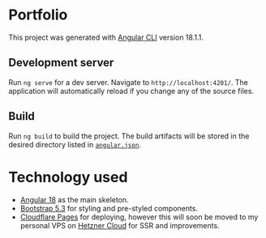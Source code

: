 # Portfolio

This project was generated with [Angular CLI](https://github.com/angular/angular-cli) version 18.1.1.

## Development server

Run `ng serve` for a dev server. Navigate to `http://localhost:4201/`. The application will automatically reload if you change any of the source files.

## Build

Run `ng build` to build the project. The build artifacts will be stored in the desired directory listed in [`angular.json`](/angular.json).

# Technology used

* [Angular 18](https://angular.dev/) as the main skeleton.
* [Bootstrap 5.3](https://getbootstrap.com/) for styling and pre-styled components.
* [Cloudflare Pages](https://pages.cloudflare.com/) for deploying, however this will soon be moved to my personal VPS on [Hetzner Cloud](https://www.hetzner.com/cloud/) for SSR and improvements.
